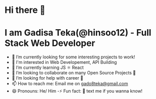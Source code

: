 # Hi there 👋
# I am Gadisa Teka(@hinsoo12) - Full Stack Web Developer

- 🔭 I’m currently looking for some interesting projects to work!
- 👀 I'm interested in Web Developement, API Building 
- 🌱 I’m currently learning JS ⚛ React
- 👯 I’m looking to collaborate on many Open Source Projects 💖
- 🤔 I’m looking for help with career 🏢
- 📫 How to reach me: Email me on gado8teka@gmail.com
- 😄 Pronouns: He/ Him
-⚡ Fun fact: 📲 text me if you wanna know!

